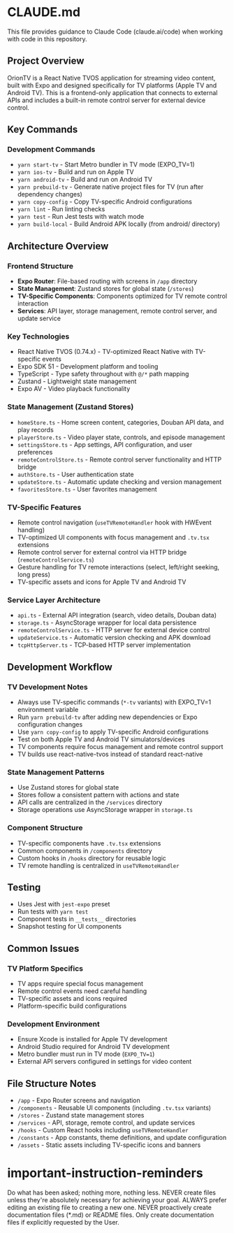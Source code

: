 # CLAUDE.md

This file provides guidance to Claude Code (claude.ai/code) when working with code in this repository.

## Project Overview

OrionTV is a React Native TVOS application for streaming video content, built with Expo and designed specifically for TV platforms (Apple TV and Android TV). This is a frontend-only application that connects to external APIs and includes a built-in remote control server for external device control.

## Key Commands

### Development Commands
- `yarn start-tv` - Start Metro bundler in TV mode (EXPO_TV=1)
- `yarn ios-tv` - Build and run on Apple TV
- `yarn android-tv` - Build and run on Android TV  
- `yarn prebuild-tv` - Generate native project files for TV (run after dependency changes)
- `yarn copy-config` - Copy TV-specific Android configurations
- `yarn lint` - Run linting checks
- `yarn test` - Run Jest tests with watch mode
- `yarn build-local` - Build Android APK locally (from android/ directory)

## Architecture Overview

### Frontend Structure
- **Expo Router**: File-based routing with screens in `/app` directory
- **State Management**: Zustand stores for global state (`/stores`)
- **TV-Specific Components**: Components optimized for TV remote control interaction
- **Services**: API layer, storage management, remote control server, and update service

### Key Technologies
- React Native TVOS (0.74.x) - TV-optimized React Native with TV-specific events
- Expo SDK 51 - Development platform and tooling
- TypeScript - Type safety throughout with `@/*` path mapping
- Zustand - Lightweight state management
- Expo AV - Video playback functionality

### State Management (Zustand Stores)
- `homeStore.ts` - Home screen content, categories, Douban API data, and play records
- `playerStore.ts` - Video player state, controls, and episode management
- `settingsStore.ts` - App settings, API configuration, and user preferences
- `remoteControlStore.ts` - Remote control server functionality and HTTP bridge
- `authStore.ts` - User authentication state
- `updateStore.ts` - Automatic update checking and version management
- `favoritesStore.ts` - User favorites management

### TV-Specific Features
- Remote control navigation (`useTVRemoteHandler` hook with HWEvent handling)
- TV-optimized UI components with focus management and `.tv.tsx` extensions
- Remote control server for external control via HTTP bridge (`remoteControlService.ts`)
- Gesture handling for TV remote interactions (select, left/right seeking, long press)
- TV-specific assets and icons for Apple TV and Android TV

### Service Layer Architecture
- `api.ts` - External API integration (search, video details, Douban data)
- `storage.ts` - AsyncStorage wrapper for local data persistence
- `remoteControlService.ts` - HTTP server for external device control
- `updateService.ts` - Automatic version checking and APK download
- `tcpHttpServer.ts` - TCP-based HTTP server implementation

## Development Workflow

### TV Development Notes
- Always use TV-specific commands (`*-tv` variants) with EXPO_TV=1 environment variable
- Run `yarn prebuild-tv` after adding new dependencies or Expo configuration changes
- Use `yarn copy-config` to apply TV-specific Android configurations
- Test on both Apple TV and Android TV simulators/devices
- TV components require focus management and remote control support
- TV builds use react-native-tvos instead of standard react-native

### State Management Patterns
- Use Zustand stores for global state
- Stores follow a consistent pattern with actions and state
- API calls are centralized in the `/services` directory
- Storage operations use AsyncStorage wrapper in `storage.ts`

### Component Structure
- TV-specific components have `.tv.tsx` extensions
- Common components in `/components` directory
- Custom hooks in `/hooks` directory for reusable logic
- TV remote handling is centralized in `useTVRemoteHandler`

## Testing

- Uses Jest with `jest-expo` preset
- Run tests with `yarn test`
- Component tests in `__tests__` directories
- Snapshot testing for UI components

## Common Issues

### TV Platform Specifics
- TV apps require special focus management
- Remote control events need careful handling
- TV-specific assets and icons required
- Platform-specific build configurations

### Development Environment
- Ensure Xcode is installed for Apple TV development
- Android Studio required for Android TV development
- Metro bundler must run in TV mode (`EXPO_TV=1`)
- External API servers configured in settings for video content

## File Structure Notes

- `/app` - Expo Router screens and navigation
- `/components` - Reusable UI components (including `.tv.tsx` variants)
- `/stores` - Zustand state management stores
- `/services` - API, storage, remote control, and update services
- `/hooks` - Custom React hooks including `useTVRemoteHandler`
- `/constants` - App constants, theme definitions, and update configuration
- `/assets` - Static assets including TV-specific icons and banners

# important-instruction-reminders
Do what has been asked; nothing more, nothing less.
NEVER create files unless they're absolutely necessary for achieving your goal.
ALWAYS prefer editing an existing file to creating a new one.
NEVER proactively create documentation files (*.md) or README files. Only create documentation files if explicitly requested by the User.